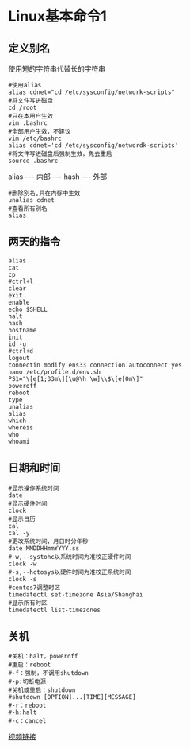 # Linux基本命令1

## 定义别名

使用短的字符串代替长的字符串

~~~shell
#使用alias
alias cdnet="cd /etc/sysconfig/network-scripts"
#将文件写进磁盘
cd /root
#只在本用户生效
vim .bashrc
#全部用户生效，不建议
vim /etc/bashrc
alias cdnet='cd /etc/sysconfig/networdk-scripts'
#将文件写进磁盘后强制生效，免去重启
source .bashrc
~~~

alias --- 内部 --- hash --- 外部

~~~ shell
#删除别名,只在内存中生效
unalias cdnet
#查看所有别名
alias

~~~

## 两天的指令

~~~shell
alias
cat
cp
#ctrl+l
clear
exit
enable
echo $SHELL
halt
hash
hostname
init
id -u
#ctrl+d
logout
connectin modify ens33 connection.autoconnect yes
nano /etc/profile.d/env.sh
PS1="\[e[1;33m\][\u@\h \w]\\$\[e[0m\]"
poweroff
reboot
type
unalias
alias
which
whereis
who
whoami
~~~

## 日期和时间

~~~shell
#显示操作系统时间
date
#显示硬件时间
clock
#显示日历
cal
cal -y
#更改系统时间，月日时分年秒
date MMDDHHmmYYYY.ss
#-w,--systohc以系统时间为准校正硬件时间
clock -w
#-s,--hctosys以硬件时间为准校正系统时间
clock -s
#centos7调整时区
timedatectl set-timezone Asia/Shanghai
#显示所有时区
timedatectl list-timezones
~~~

## 关机

~~~shell
#关机：halt，poweroff
#重启：reboot
#-f：强制，不调用shutdown
#-p:切断电源
#关机或重启：shutdown
#shutdown [OPTION]...[TIME][MESSAGE]
#-r：reboot
#-h:halt
#-c：cancel
~~~

[视频链接](https://edu.aliyun.com/lesson_1726_13995?spm=5176.8764728.0.0.36c65350zQhsP1#_13995)









